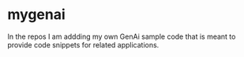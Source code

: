 # mygenai
In the repos I am addding my own GenAi sample code that is meant
to provide code snippets for related applications.
